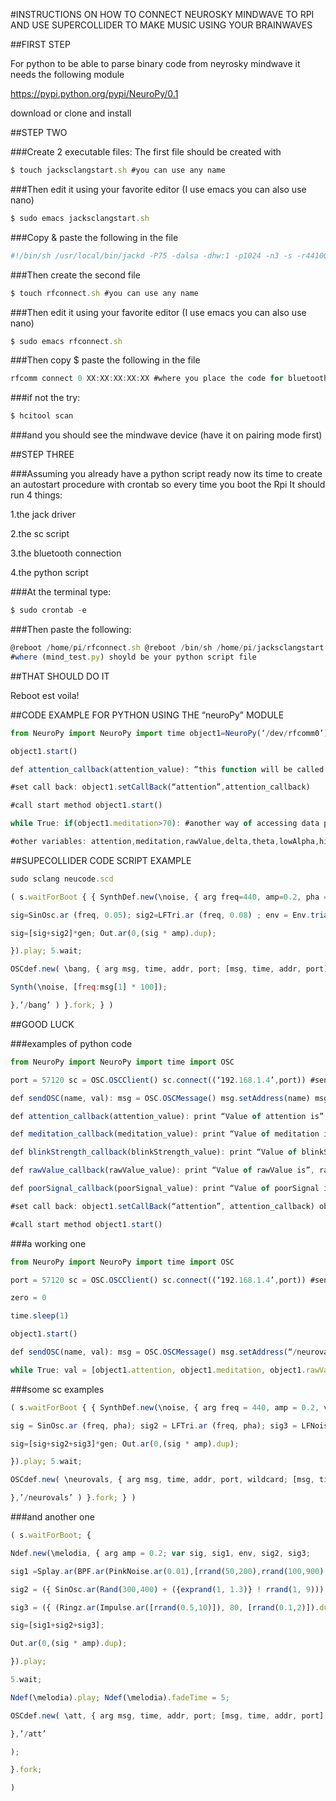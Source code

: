 #INSTRUCTIONS ON HOW TO CONNECT NEUROSKY MINDWAVE TO RPI AND USE SUPERCOLLIDER TO MAKE MUSIC USING YOUR BRAINWAVES

##FIRST STEP

For python to be able to parse binary code from neyrosky mindwave it needs the following module

https://pypi.python.org/pypi/NeuroPy/0.1

download or clone and install


##STEP TWO

###Create 2 executable files: The first file should be created with

```javascript
$ touch jacksclangstart.sh #you can use any name
```

###Then edit it using your favorite editor (I use emacs you can also use nano)

```javascript
$ sudo emacs jacksclangstart.sh
```

###Copy & paste the following in the file

```javascript
#!/bin/sh /usr/local/bin/jackd -P75 -dalsa -dhw:1 -p1024 -n3 -s -r44100 & sleep 1 su root -c “sclang -D /home/pi/neucode.scd” #where (neucode.scd) will be your SuperCollider script
```

###Then create the second file

```javascript
$ touch rfconnect.sh #you can use any name
```

###Then edit it using your favorite editor (I use emacs you can also use nano)

```javascript
$ sudo emacs rfconnect.sh
```

###Then copy $ paste the following in the file

```javascript
rfcomm connect 0 XX:XX:XX:XX:XX #where you place the code for bluetooth of your device(neurosky mindwave-it is usually within the box)
```

###if not the try:
```javascript
$ hcitool scan
```
###and you should see the mindwave device (have it on pairing mode first)



##STEP THREE

###Assuming you already have a python script ready now its time to create an autostart procedure with crontab so every time you boot the Rpi It should run 4 things:

1.the jack driver

2.the sc script

3.the bluetooth connection

4.the python script


###At the terminal type: 
```javascript 
$ sudo crontab -e
``` 
###Then paste the following:
```javascript
@reboot /home/pi/rfconnect.sh @reboot /bin/sh /home/pi/jacksclangstart.sh @reboot sleep 15; python /home/pi/mind_test.py &
#where (mind_test.py) shoyld be your python script file
```
##THAT SHOULD DO IT

Reboot est voila!

##CODE EXAMPLE FOR PYTHON USING THE “neuroPy” MODULE
```javascript
from NeuroPy import NeuroPy import time object1=NeuroPy(‘/dev/rfcomm0’) time.sleep(2)

object1.start()

def attention_callback(attention_value): “this function will be called everytime NeuroPy has a new value for attention” print “Value of attention is”,attention_value #do other stuff (fire a rocket), based on the obtained value of attention_value #do some more stuff return None

#set call back: object1.setCallBack(“attention”,attention_callback)

#call start method object1.start()

while True: if(object1.meditation>70): #another way of accessing data provided by headset (1st being call backs) object1.stop() #if meditation level reaches above 70, stop fetching data from the headset

#other variables: attention,meditation,rawValue,delta,theta,lowAlpha,highAlpha,lowBeta,highBeta,lowGamma,midGamma, poorSignal and blinkStrength
```
##SUPECOLLIDER CODE SCRIPT EXAMPLE
```javascript
sudo sclang neucode.scd

( s.waitForBoot { { SynthDef.new(\noise, { arg freq=440, amp=0.2, pha = 0; var sig, env, sig2, gen;

sig=SinOsc.ar (freq, 0.05); sig2=LFTri.ar (freq, 0.08) ; env = Env.triangle(4, amp); gen = EnvGen.kr(env, doneAction: 2);

sig=[sig+sig2]*gen; Out.ar(0,(sig * amp).dup);

}).play; 5.wait;

OSCdef.new( \bang, { arg msg, time, addr, port; [msg, time, addr, port].postln;

Synth(\noise, [freq:msg[1] * 100]);

},’/bang’ ) }.fork; } )
```
##GOOD LUCK

###examples of python code
```javascript
from NeuroPy import NeuroPy import time import OSC

port = 57120 sc = OSC.OSCClient() sc.connect((‘192.168.1.4’,port)) #send locally to laptop object1 = NeuroPy(“/dev/rfcomm0”)

def sendOSC(name, val): msg = OSC.OSCMessage() msg.setAddress(name) msg.append(val) try: sc.send(msg) except: pass print msg #debug

def attention_callback(attention_value): print “Value of attention is”, attention_value sendOSC(“/att”, attention_value) return None

def meditation_callback(meditation_value): print “Value of meditation is”, meditation_value sendOSC(“/med”, meditation_value) return None

def blinkStrength_callback(blinkStrength_value): print “Value of blinkStrength is”, blinkStrength_value sendOSC(“/bStngth”, blinkStrength_value) return None

def rawValue_callback(rawValue_value): print “Value of rawValue is”, rawValue_value sendOSC(“/rvl”, rawValue_value) return None

def poorSignal_callback(poorSignal_value): print “Value of poorSignal is”, poorSignal_value sendOSC(“/pSgnl”, poorSignal_value) return None

#set call back: object1.setCallBack(“attention”, attention_callback) object1.setCallBack(“meditation”, meditation_callback) object1.setCallBack(“blinkStrength”, blinkStrength_callback) object1.setCallBack(“rawValue”, rawValue_callback) object1.setCallBack(“poorSignal”, meditation_callback)

#call start method object1.start()
```
###a working one
```javascript
from NeuroPy import NeuroPy import time import OSC

port = 57120 sc = OSC.OSCClient() sc.connect((‘192.168.1.4’,port)) #send locally to laptop object1 = NeuroPy(“/dev/rfcomm0”)

zero = 0

time.sleep(1)

object1.start()

def sendOSC(name, val): msg = OSC.OSCMessage() msg.setAddress(“/neurovals”) msg.extend([object1.attention, object1.meditation, object1.rawValue, object1.delta, object1.theta, object1.lowAlpha, object1.highAlpha, object1.lowBeta, object1.highBeta, object1.lowGamma, object1.midGamma, object1.poorSignal, object1.blinkStrength]) try: sc.send(msg) except: pass print msg #debug

while True: val = [object1.attention, object1.meditation, object1.rawValue, object1.delta, object1.theta, object1.lowAlpha, object1.highAlpha, object1.lowBeta, object1.highBeta, object1.lowGamma, object1.midGamma, object1.poorSignal, object1.blinkStrength] if val!=zero: time.sleep(2) sendOSC(“/neurovals”, val)
```
###some sc examples
```javascript
( s.waitForBoot { { SynthDef.new(\noise, { arg freq = 440, amp = 0.2, vol = 0.2, pha = 0, chron = 1; var sig, env, sig2, sig3, gen;

sig = SinOsc.ar (freq, pha); sig2 = LFTri.ar (freq, pha); sig3 = LFNoise2.ar (freq, vol); env = Env.triangle(chron, vol); gen = EnvGen.kr(env, doneAction: 2);

sig=[sig+sig2+sig3]*gen; Out.ar(0,(sig * amp).dup);

}).play; 5.wait;

OSCdef.new( \neurovals, { arg msg, time, addr, port, wildcard; [msg, time, addr, port].postln; if ((msg[1] <= 14), {wildcard = 2*261.63}); if ((msg[1] > 14) && (msg[1] <= 28), {wildcard = 2*293.66}); if ((msg[1] > 28) && (msg[1] <= 42), {wildcard = 2*329.63}); if ((msg[1] > 42) && (msg[1] <= 56), {wildcard = 2*349.23}); if ((msg[1] > 56) && (msg[1] <= 70), {wildcard = 2*392.00}); if ((msg[1] > 70) && (msg[1] <= 84), {wildcard = 2*440.00}); if ((msg[1] > 84), {wildcard = 2*493.88}); Synth(\noise, [freq:wildcard, chron:msg[1] / 25, pha:msg[1] / 100, vol:msg[1] / 100 / 4]);

},’/neurovals’ ) }.fork; } )
```
###and another one
```javascript
( s.waitForBoot; {

Ndef.new(\melodia, { arg amp = 0.2; var sig, sig1, env, sig2, sig3;

sig1 =Splay.ar(BPF.ar(PinkNoise.ar(0.01),[rrand(50,200),rrand(100,900), rrand(200,1200),rrand(500,2500),rrand(1000,3000)],rrand(0.01,$

sig2 = ({ SinOsc.ar(Rand(300,400) + ({exprand(1, 1.3)} ! rrand(1, 9))) * 0.1});

sig3 = ({ (Ringz.ar(Impulse.ar([rrand(0.5,10)]), 80, [rrand(0.1,2)]).dup) * 0.1 });

sig=[sig1+sig2+sig3];

Out.ar(0,(sig * amp).dup);

}).play;

5.wait;

Ndef(\melodia).play; Ndef(\melodia).fadeTime = 5;

OSCdef.new( \att, { arg msg, time, addr, port; [msg, time, addr, port].postln; if ((msg[1] <= 14), {Ndef(\melodia).rebuild;}); if ((msg[1] > 14) && (msg[1] <= 28), {Ndef(\melodia).rebuild;}); if ((msg[1] > 28) && (msg[1] <= 42), {Ndef(\melodia).rebuild;}); if ((msg[1] > 42) && (msg[1] <= 56), {Ndef(\melodia).rebuild;}); if ((msg[1] > 56) && (msg[1] <= 70), {Ndef(\melodia).rebuild;}); if ((msg[1] > 70) && (msg[1] <= 84), {Ndef(\melodia).rebuild;}); if ((msg[1] > 84), {Ndef(\melodia).rebuild;});

},’/att’

);

}.fork;

)
```
